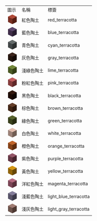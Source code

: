 <table>
	<tablebody>
		<tr>
			<td>圖示</td>
			<td>名稱</td>
			<td>標簽</td>
		</tr>
		<tr>
			<td><img src="../../mc_icon/buildingBlocks/terracotta/red_terracotta.png"></td>
			<td>紅色陶土</td>
			<td>red_terracotta</td>
		</tr>
		<tr>
			<td><img src="../../mc_icon/buildingBlocks/terracotta/blue_terracotta.png"></td>
			<td>藍色陶土</td>
			<td>blue_terracotta</td>
		</tr>
		<tr>
			<td><img src="../../mc_icon/buildingBlocks/terracotta/cyan_terracotta.png"></td>
			<td>青色陶土</td>
			<td>cyan_terracotta</td>
		</tr>
		<tr>
			<td><img src="../../mc_icon/buildingBlocks/terracotta/gray_terracotta.png"></td>
			<td>灰色陶土</td>
			<td>gray_terracotta</td>
		</tr>
		<tr>
			<td><img src="../../mc_icon/buildingBlocks/terracotta/lime_terracotta.png"></td>
			<td>淺綠色陶土</td>
			<td>lime_terracotta</td>
		</tr>
		<tr>
			<td><img src="../../mc_icon/buildingBlocks/terracotta/pink_terracotta.png"></td>
			<td>粉紅色陶土</td>
			<td>pink_terracotta</td>
		</tr>
		<tr>
			<td><img src="../../mc_icon/buildingBlocks/terracotta/black_terracotta.png"></td>
			<td>黑色陶土</td>
			<td>black_terracotta</td>
		</tr>
		<tr>
			<td><img src="../../mc_icon/buildingBlocks/terracotta/brown_terracotta.png"></td>
			<td>棕色陶土</td>
			<td>brown_terracotta</td>
		</tr>
		<tr>
			<td><img src="../../mc_icon/buildingBlocks/terracotta/green_terracotta.png"></td>
			<td>綠色陶土</td>
			<td>green_terracotta</td>
		</tr>
		<tr>
			<td><img src="../../mc_icon/buildingBlocks/terracotta/white_terracotta.png"></td>
			<td>白色陶土</td>
			<td>white_terracotta</td>
		</tr>
		<tr>
			<td><img src="../../mc_icon/buildingBlocks/terracotta/orange_terracotta.png"></td>
			<td>橙色陶土</td>
			<td>orange_terracotta</td>
		</tr>
		<tr>
			<td><img src="../../mc_icon/buildingBlocks/terracotta/purple_terracotta.png"></td>
			<td>紫色陶土</td>
			<td>purple_terracotta</td>
		</tr>
		<tr>
			<td><img src="../../mc_icon/buildingBlocks/terracotta/yellow_terracotta.png"></td>
			<td>黃色陶土</td>
			<td>yellow_terracotta</td>
		</tr>
		<tr>
			<td><img src="../../mc_icon/buildingBlocks/terracotta/magenta_terracotta.png"></td>
			<td>洋紅色陶土</td>
			<td>magenta_terracotta</td>
		</tr>
		<tr>
			<td><img src="../../mc_icon/buildingBlocks/terracotta/light_blue_terracotta.png"></td>
			<td>淺藍色陶土</td>
			<td>light_blue_terracotta</td>
		</tr>
		<tr>
			<td><img src="../../mc_icon/buildingBlocks/terracotta/light_gray_terracotta.png"></td>
			<td>淺灰色陶土</td>
			<td>light_gray_terracotta</td>
		</tr>
	</tablebody>
</table>